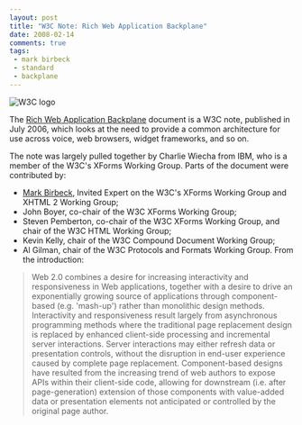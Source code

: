 ```yaml
---
layout: post
title: "W3C Note: Rich Web Application Backplane"
date: 2008-02-14
comments: true
tags:
 - mark birbeck
 - standard
 - backplane
---
```

![W3C logo](http://www.w3.org/Icons/w3c_home)

The [Rich Web Application
Backplane](http://www.w3.org/MarkUp/Forms/2006/backplane/) document is a W3C
note, published in July 2006, which looks at the need to provide a common
architecture for use across voice, web browsers, widget frameworks, and so on.
<!-- more -->

The note was largely pulled together by Charlie Wiecha from IBM, who is a
member of the W3C's XForms Working Group. Parts of the document were
contributed by:

  * [Mark Birbeck](/mark-birbeck), Invited Expert on the W3C's XForms Working Group and XHTML 2 Working Group;
  * John Boyer, co-chair of the W3C XForms Working Group;
  * Steven Pemberton, co-chair of the W3C XForms Working Group, and chair of the W3C HTML Working Group;
  * Kevin Kelly, chair of the W3C Compound Document Working Group;
  * Al Gilman, chair of the W3C Protocols and Formats Working Group.
From the introduction:

> Web 2.0 combines a desire for increasing interactivity and responsiveness in
Web applications, together with a desire to drive an exponentially growing
source of applications through component-based (e.g. 'mash-up') rather than
monolithic design methods. Interactivity and responsiveness result largely
from asynchronous programming methods where the traditional page replacement
design is replaced by enhanced client-side processing and incremental server
interactions. Server interactions may either refresh data or presentation
controls, without the disruption in end-user experience caused by complete
page replacement. Component-based designs have resulted from the increasing
trend of web authors to expose APIs within their client-side code, allowing
for downstream (i.e. after page-generation) extension of those components with
value-added data or presentation elements not anticipated or controlled by the
original page author.

